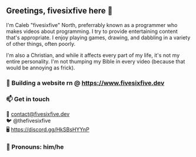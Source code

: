 ## Greetings, fivesixfive here 👋

I'm Caleb "fivesixfive" North, preferrably known as a programmer who makes
videos about programming. I try to provide entertaining content that's
appropriate.  I enjoy playing games, drawing, and dabbling in a variety
of other things, often poorly.

I'm also a Christian, and while it affects every part of my life,
it's not my entire personality. I'm not thumping my Bible in every
video (because that would be annoying as frick).

### 🔭 Building a website rn @ https://www.fivesixfive.dev

### 📫 Get in touch
📧 contact@fivesixfive.dev\
🐦 @thefivesixfive\
🖥️ https://discord.gg/HkSBsHYYnP

### 💬 Pronouns: him/he


<!--
**thefivesixfive/thefivesixfive** is a ✨ _special_ ✨ repository because its `README.md` (this file) appears on your GitHub profile.

Here are some ideas to get you started:

- 🔭 I’m currently working on ...
- 🌱 I’m currently learning ...
- 👯 I’m looking to collaborate on ...
- 🤔 I’m looking for help with ...
- 💬 Ask me about ...
- 📫 How to reach me: ...
- 😄 Pronouns: ...
- ⚡ Fun fact: ...
-->
